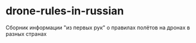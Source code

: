 # drone-rules-in-russian
Сборник информации "из первых рук" о правилах полётов на дронах в разных странах
